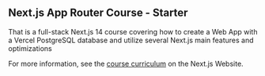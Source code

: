 ## Next.js App Router Course - Starter

That is a full-stack Next.js 14 course covering how to create a Web App with a Vercel PostgreSQL database and utilize several Next.js main features and optimizations

For more information, see the [course curriculum](https://nextjs.org/learn) on the Next.js Website.
